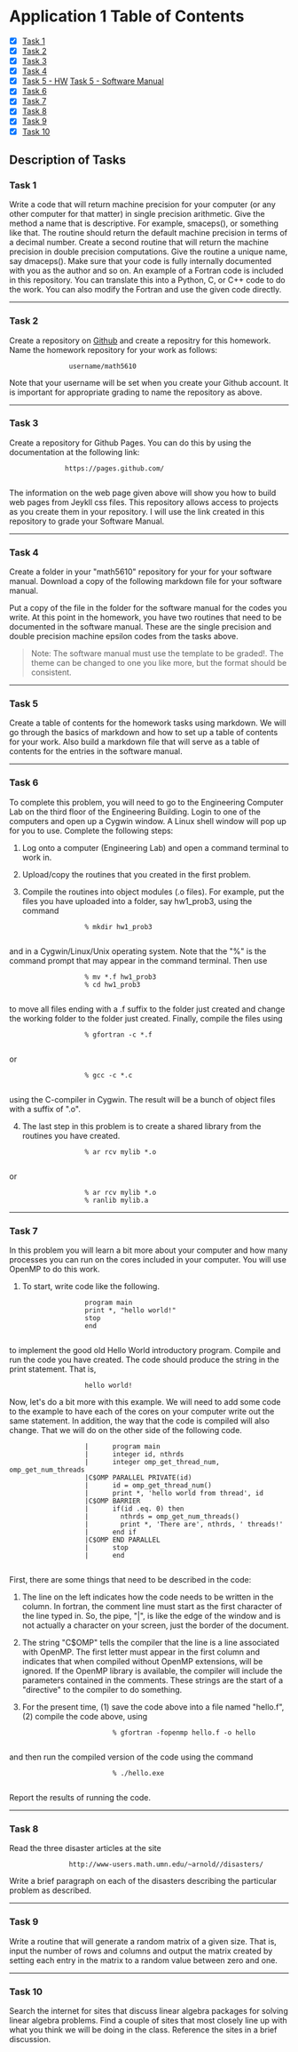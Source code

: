 # Application 1 Table of Contents

- [x] [Task 1](Software_Manual/SWMToC.md)
- [x] [Task 2](README.md)
- [x] [Task 3](https://bolanderc.github.io/math5610)
- [x] [Task 4](Software_Manual/SWMToC.md)
- [x] [Task 5 - HW](HomeworkToC.md) [Task 5 - Software Manual](Software_Manual/SWMToC.md)
- [x] [Task 6](./HW1Task6Report.md) 
- [x] [Task 7](./HW1Task7Report.md)
- [x] [Task 8](./HW1Task8Report.md)
- [x] [Task 9](./Software_Manual/rand_mat.md)
- [x] [Task 10](./HW1Task10Report.md)

## Description of Tasks

### Task 1
Write a code that will return machine precision for your computer (or any other computer for that matter) in single precision arithmetic. Give the method a name that is descriptive. For example, smaceps(), or something like that. The routine should return the default machine precision in terms of a decimal number. Create a second routine that will return the machine precision in double precision computations. Give the routine a unique name, say dmaceps(). Make sure that your code is fully internally documented with you as the author and so on. An example of a Fortran code is included in this repository. You can translate this into a Python, C, or C++ code to do the work. You can also modify the Fortran and use the given code directly.

------

### Task 2
Create a repository on [Github](https://www.github.com) and create a repositry for this homework. Name the homework repository for your work as follows:

```
               username/math5610
```

   Note that your username will be set when you create your Github account. It is important for appropriate grading to name the repository as above.

------

### Task 3
Create a repository for Github Pages. You can do this by using the documentation at the following link:

```
              https://pages.github.com/
            
```

   The information on the web page given above will show you how to build web pages from Jeykll css files. This repository allows access to projects as you create them in your repository. I will use the link created in this repository to grade your Software Manual.

------

### Task 4
Create a folder in your "math5610" repository for your for your software manual. Download a copy of the following markdown file for your software manual.

   Put a copy of the file in the folder for the software manual for the codes you write. At this point in the homework, you have two routines that need to be documented in the software manual. These are the single precision and double precision machine epsilon codes from the tasks above.

   > Note: The software manual must use the template to be graded!. The theme can be changed to one you like more, but the format should be consistent.

------

### Task 5
Create a table of contents for the homework tasks using markdown. We will go through the basics of markdown and how to set up a table of contents for your work. Also build a markdown file that will serve as a table of contents for the entries in the software manual.

------

### Task 6
To complete this problem, you will need to go to the Engineering Computer Lab on the third floor of the Engineering Building. Login to one of the computers and open up a Cygwin window. A Linux shell window will pop up for you to use. Complete the following steps:

1. Log onto a computer (Engineering Lab) and open a command terminal to work in.
   
2. Upload/copy the routines that you created in the first problem.
   
3. Compile the routines into object modules (.o files). For example, put the files you have uploaded into a folder, say hw1_prob3, using the command

```
                   % mkdir hw1_prob3
                 
```

and in a Cygwin/Linux/Unix operating system. Note that the "%" is the command prompt that may appear in the command terminal. Then use

```
                   % mv *.f hw1_prob3
                   % cd hw1_prob3
                 
```

to move all files ending with a .f suffix to the folder just created and change the working folder to the folder just created. Finally, compile the files using

```
                   % gfortran -c *.f
                 
```

or

```
                   % gcc -c *.c
                 
```

using the C-compiler in Cygwin. The result will be a bunch of object files with a suffix of ".o".
    
4. The last step in this problem is to create a shared library from the routines you have created.

```
                   % ar rcv mylib *.o
                 
```

or

```
                   % ar rcv mylib *.o
                   % ranlib mylib.a
```

------

### Task 7
In this problem you will learn a bit more about your computer and how many processes you can run on the cores included in your computer. You will use OpenMP to do this work.

1. To start, write code like the following.

```
                   program main
                   print *, "hello world!"
                   stop
                   end
                 
```
to implement the good old Hello World introductory program. Compile and run the code you have created. The code should produce the string in the print statement. That is,

```
                   hello world!
```

Now, let's do a bit more with this example. We will need to add some code to the example to have each of the cores on your computer write out the same statement. In addition, the way that the code is compiled will also change. That we will do on the other side of the following code.

```
                   |      program main
                   |      integer id, nthrds
                   |      integer omp_get_thread_num, omp_get_num_threads
                   |C$OMP PARALLEL PRIVATE(id)
                   |      id = omp_get_thread_num()
                   |      print *, 'hello world from thread', id
                   |C$OMP BARRIER
                   |      if(id .eq. 0) then
                   |        nthrds = omp_get_num_threads()
                   |        print *, 'There are', nthrds, ' threads!'
                   |      end if
                   |C$OMP END PARALLEL
                   |      stop
                   |      end
                 
```

First, there are some things that need to be described in the code:
    
1. The line on the left indicates how the code needs to be written in the column. In fortran, the comment line must start as the first character of the line typed in. So, the pipe, "|", is like the edge of the window and is not actually a character on your screen, just the border of the document.
   
2. The string "C$OMP" tells the compiler that the line is a line associated with OpenMP. The first letter must appear in the first column and indicates that when compiled without OpenMP extensions, will be ignored. If the OpenMP library is available, the compiler will include the parameters contained in the comments. These strings are the start of a "directive" to the compiler to do something.
   
3. For the present time, (1) save the code above into a file named "hello.f", (2) compile the code above, using

```
                          % gfortran -fopenmp hello.f -o hello
                        
```

and then run the compiled version of the code using the command

```
                          % ./hello.exe
                        
```

Report the results of running the code.

------

### Task 8
Read the three disaster articles at the site

```
               http://www-users.math.umn.edu/~arnold//disasters/
```

Write a brief paragraph on each of the disasters describing the particular problem as described.

------

### Task 9
Write a routine that will generate a random matrix of a given size. That is, input the number of rows and columns and output the matrix created by setting each entry in the matrix to a random value between zero and one.

------

### Task 10
Search the internet for sites that discuss linear algebra packages for solving linear algebra problems. Find a couple of sites that most closely line up with what you think we will be doing in the class. Reference the sites in a brief discussion.

